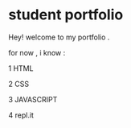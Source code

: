 # student portfolio

Hey! welcome to my portfolio .

for now , i know :

1 HTML

2 CSS

3 JAVASCRIPT

4 repl.it
